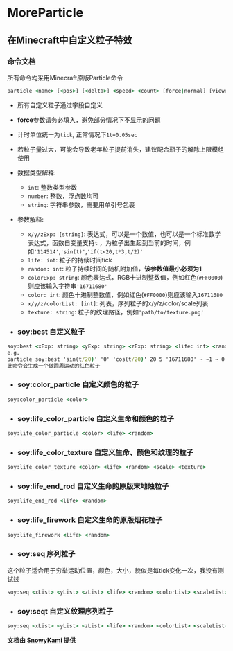 # MoreParticle

## 在Minecraft中自定义粒子特效

### 命令文档

所有命令均采用Minecraft原版Particle命令

```cmd
particle <name> [<pos>] [<delta>] <speed> <count> [force|normal] [viewers] [tag]
```

- 所有自定义粒子通过<name>字段自定义
- **force**参数请务必填入，避免部分情况下不显示的问题
- 计时单位统一为`tick`, 正常情况下`1t=0.05sec`
- 若粒子量过大，可能会导致老年粒子提前消失，建议配合瓶子的解除上限模组使用

- 数据类型解释:
    - `int`: 整数类型参数
    - `number`: 整数，浮点数均可
    - `string`: 字符串参数，需要用单引号包裹

- 参数解释:
    - `x/y/zExp: [string]`: 表达式，可以是一个数值，也可以是一个标准数学表达式，函数自变量支持`t`
      ，为粒子出生起到当前的时间，例如`'114514'`,`'sin(t)'`,`'if(t<20,t*3,t/2)'`
    - `life: int`: 粒子的持续时间tick
    - `random: int`: 粒子持续时间的随机附加值，**该参数值最小必须为1**
    - `colorExp: string`: 颜色表达式，RGB十进制整数值，例如红色(`#FF0000`)则应该输入字符串`'16711680'`
    - `color: int`: 颜色十进制整数值，例如红色(`#FF0000`)则应该输入`16711680`
    - `x/y/z/colorList: [int]`: 列表，序列粒子的x/y/z/color/scale列表
    - `texture: string`: 粒子的纹理路径，例如`'path/to/texture.png'`

- ### **soy:best** 自定义粒子

```cmd
soy:best <xExp: string> <yExp: string> <zExp: string> <life: int> <random: int> <colorExp: string>
e.g.
particle soy:best 'sin(t/20)' '0' 'cos(t/20)' 20 5 '16711680' ~ ~1 ~ 0 0 0 0 1 force @a
此命令会生成一个做圆周运动的红色粒子
```

- ### **soy:color_particle** 自定义颜色的粒子

```cmd
soy:color_particle <color>
```

- ### **soy:life_color_particle** 自定义生命和颜色的粒子

```cmd
soy:life_color_particle <color> <life> <random>
```

- ### **soy:life_color_texture** 自定义生命、颜色和纹理的粒子

```cmd
soy:life_color_texture <color> <life> <random> <scale> <texture>
```

- ### **soy:life_end_rod** 自定义生命的原版末地烛粒子

```cmd
soy:life_end_rod <life> <random>
```

- ### **soy:life_firework** 自定义生命的原版烟花粒子

```cmd
soy:life_firework <life> <random>
```

- ### **soy:seq** 序列粒子
这个粒子适合用于穷举运动位置，颜色，大小，貌似是每tick变化一次，我没有测试过
```cmd
soy:seq <xList> <yList> <zList> <life> <random> <colorList> <scaleList>
```

- ### **soy:seqt** 自定义纹理序列粒子
```cmd
soy:seq <xList> <yList> <zList> <life> <random> <colorList> <scaleList> <texture>
```

**文档由 [SnowyKami](https://github.com/snowykami) 提供**